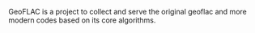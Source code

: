 GeoFLAC is a project to collect and serve the original geoflac and more modern codes based on its core algorithms.
